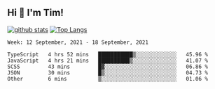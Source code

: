 ## Hi 👋 I'm Tim!
  
  [![github stats](https://github-readme-stats.vercel.app/api?username=thostetler&theme=dracula&count_private=true&show_icons=true)](https://github.com/thostetler/github-readme-stats)
  [![Top Langs](https://github-readme-stats.vercel.app/api/top-langs/?username=thostetler&layout=compact&count_private=true&theme=dracula&show_icons=true)](https://github.com/thostetler/github-readme-stats)
 
<!--START_SECTION:waka-->
```text
Week: 12 September, 2021 - 18 September, 2021

TypeScript   4 hrs 52 mins   ███████████▒░░░░░░░░░░░░░   45.96 % 
JavaScript   4 hrs 21 mins   ██████████▒░░░░░░░░░░░░░░   41.07 % 
SCSS         43 mins         █▓░░░░░░░░░░░░░░░░░░░░░░░   06.86 % 
JSON         30 mins         █▒░░░░░░░░░░░░░░░░░░░░░░░   04.73 % 
Other        6 mins          ▒░░░░░░░░░░░░░░░░░░░░░░░░   01.06 % 
```
<!--END_SECTION:waka-->

